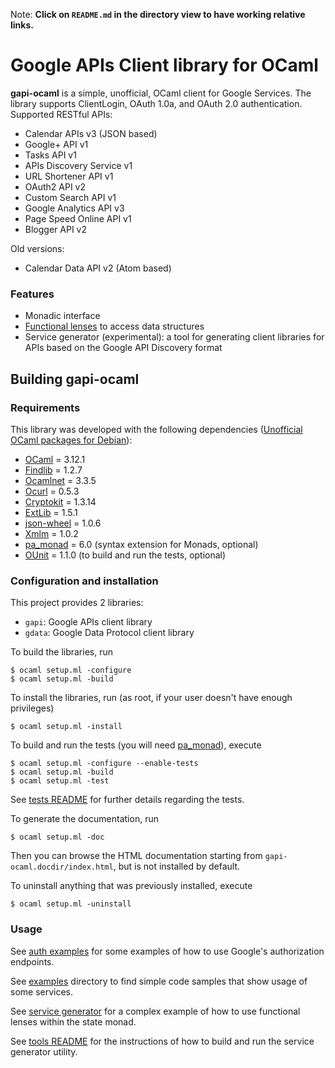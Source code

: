 Note: **Click on `README.md` in the directory view to have working relative
links.**

Google APIs Client library for OCaml
====================================

**gapi-ocaml** is a simple, unofficial, OCaml client for Google Services. The
library supports ClientLogin, OAuth 1.0a, and OAuth 2.0 authentication.
Supported RESTful APIs:

* Calendar APIs v3 (JSON based)
* Google+ API v1
* Tasks API v1
* APIs Discovery Service v1
* URL Shortener API v1
* OAuth2 API v2
* Custom Search API v1
* Google Analytics API v3
* Page Speed Online API v1
* Blogger API v2

Old versions:

* Calendar Data API v2 (Atom based)

### Features

* Monadic interface
* [Functional lenses](src/gapi/gapiLens.mli) to access data structures
* Service generator (experimental): a tool for generating client libraries for
  APIs based on the Google API Discovery format

Building gapi-ocaml
------------------

### Requirements

This library was developed with the following dependencies ([Unofficial OCaml
packages for Debian](http://ocaml.debian.net/debian/ocaml-3.12.1/)):

* [OCaml][] = 3.12.1
* [Findlib][] = 1.2.7
* [Ocamlnet][] = 3.3.5
* [Ocurl][] = 0.5.3
* [Cryptokit][] = 1.3.14
* [ExtLib][] = 1.5.1
* [json-wheel][] = 1.0.6
* [Xmlm][] = 1.0.2
* [pa_monad][] = 6.0 (syntax extension for Monads, optional)
* [OUnit][] = 1.1.0 (to build and run the tests, optional)

[OCaml]: http://caml.inria.fr/ocaml/release.en.html
[Findlib]: http://projects.camlcity.org/projects/findlib.html/
[Ocamlnet]: http://projects.camlcity.org/projects/ocamlnet.html
[Ocurl]: http://sourceforge.net/projects/ocurl/
[Cryptokit]: http://forge.ocamlcore.org/projects/cryptokit/
[ExtLib]: http://code.google.com/p/ocaml-extlib/
[json-wheel]: http://martin.jambon.free.fr/json-wheel.html
[Xmlm]: http://erratique.ch/software/xmlm/doc/Xmlm
[pa_monad]: http://www.cas.mcmaster.ca/~carette/pa_monad/
[OUnit]: http://ounit.forge.ocamlcore.org/

### Configuration and installation

This project provides 2 libraries:

* `gapi`: Google APIs client library
* `gdata`: Google Data Protocol client library

To build the libraries, run

    $ ocaml setup.ml -configure
    $ ocaml setup.ml -build

To install the libraries, run (as root, if your user doesn't have enough
privileges)

    $ ocaml setup.ml -install

To build and run the tests (you will need
[pa_monad](http://www.cas.mcmaster.ca/~carette/pa_monad/)), execute

    $ ocaml setup.ml -configure --enable-tests
    $ ocaml setup.ml -build
    $ ocaml setup.ml -test

See [tests README](src/test/README.md) for further details regarding the tests.

To generate the documentation, run

    $ ocaml setup.ml -doc

Then you can browse the HTML documentation starting from
`gapi-ocaml.docdir/index.html`, but is not installed by default.

To uninstall anything that was previously installed, execute

    $ ocaml setup.ml -uninstall

### Usage

See [auth examples](examples/auth) for some examples of how to use
Google's authorization endpoints.

See [examples](examples) directory to find simple code samples that show usage
of some services.

See [service generator](tools/serviceGenerator.ml) for a complex example of
how to use functional lenses within the state monad.

See [tools README](tools/README.md) for the instructions of how to build and
run the service generator utility.

